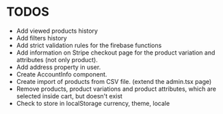 # TODOS

- Add viewed products history
- Add filters history
- Add strict validation rules for the firebase functions
- Add information on Stripe checkout page for the product variation and attributes (not only product).
- Add address property in user.
- Create AccountInfo component.
- Create import of products from CSV file. (extend the admin.tsx page)
- Remove products, product variations and product attributes, which are selected inside cart, but doesn't exist
- Check to store in localStorage currency, theme, locale